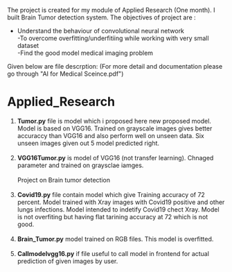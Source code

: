 The project is created for my module of Applied Research (One month). I built Brain Tumor detection system.
The objectives of project are :<br/>
 - Understand the behaviour of convolutional neural network<br/>
 -To overcome overfitting/underfitiing while working with very small dataset<br/> 
 -Find the good model medical imaging problem<br/>
 
Given below are file descrption: (For more detail and documentation please go through "AI for Medical Sceince.pdf")


# Applied_Research
1. **Tumor.py** file is model which i proposed here new proposed model. Model is based on VGG16. Trained on grayscale images gives better accuraccy than VGG16 and also perform well on unseen data. Six unseen images given out 5 model predicted right.  <br/><br/>
2. **VGG16Tumor.py** is model of VGG16 (not transfer learning). Chnaged parameter and trained on graysclae iamges. <br/><br/>
 Project on Brain tumor detection <br/><br/>
3. **Covid19.py** file contain model which give Training accuracy of 72 percent. Model trained with Xray images with Covid19 positive and other lungs infections. Model intended to indetify Covid19 chect Xray.  Model is not overfiting but having flat tarining accuracy at 72 which is not good.  <br/>  <br/> 
4. **Brain_Tumor.py** model trained on RGB files. This model is overfitted.  <br/><br/>
5. **Callmodelvgg16.py** if file useful to call model in frontend for actual prediction of given images by user. <br/>
